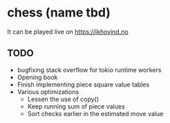 # chess (name tbd)

It can be played live on https://ikhovind.no

## TODO
 * bugfixing stack overflow for tokio runtime workers
 * Opening book
 * Finish implementing piece square value tables
 * Various optimizations
    * Lessen the use of copy()
    * Keep running sum of piece values
    * Sort checks earlier in the estimated move value
  
